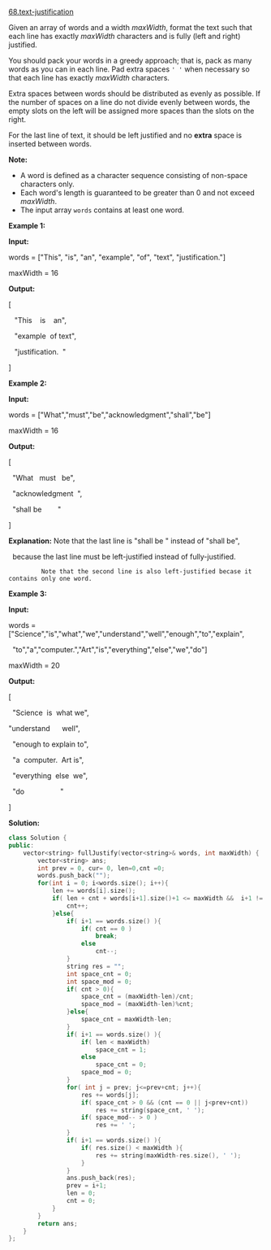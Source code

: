 [68.text-justification](https://leetcode.com/problems/text-justification/)  

Given an array of words and a width _maxWidth_, format the text such that each line has exactly _maxWidth_ characters and is fully (left and right) justified.

You should pack your words in a greedy approach; that is, pack as many words as you can in each line. Pad extra spaces `' '` when necessary so that each line has exactly _maxWidth_ characters.

Extra spaces between words should be distributed as evenly as possible. If the number of spaces on a line do not divide evenly between words, the empty slots on the left will be assigned more spaces than the slots on the right.

For the last line of text, it should be left justified and no **extra** space is inserted between words.

**Note:**

*   A word is defined as a character sequence consisting of non-space characters only.
*   Each word's length is guaranteed to be greater than 0 and not exceed _maxWidth_.
*   The input array `words` contains at least one word.

**Example 1:**

  
**Input:**
  
words = \["This", "is", "an", "example", "of", "text", "justification."\]
  
maxWidth = 16
  
**Output:**
  
\[
  
   "This    is    an",
  
   "example  of text",
  
   "justification.  "
  
\]
  

**Example 2:**

  
**Input:**
  
words = \["What","must","be","acknowledgment","shall","be"\]
  
maxWidth = 16
  
**Output:**
  
\[
  
  "What   must   be",
  
  "acknowledgment  ",
  
  "shall be        "
  
\]
  
**Explanation:** Note that the last line is "shall be    " instead of "shall     be",
  
             because the last line must be left-justified instead of fully-justified.
  
             Note that the second line is also left-justified becase it contains only one word.
  

**Example 3:**

  
**Input:**
  
words = \["Science","is","what","we","understand","well","enough","to","explain",
  
         "to","a","computer.","Art","is","everything","else","we","do"\]
  
maxWidth = 20
  
**Output:**
  
\[
  
  "Science  is  what we",
  
  "understand      well",
  
  "enough to explain to",
  
  "a  computer.  Art is",
  
  "everything  else  we",
  
  "do                  "
  
\]  



**Solution:**  

```cpp
class Solution {
public:
    vector<string> fullJustify(vector<string>& words, int maxWidth) {
        vector<string> ans;
        int prev = 0, cur= 0, len=0,cnt =0;
        words.push_back("");
        for(int i = 0; i<words.size(); i++){
            len += words[i].size();
            if( len + cnt + words[i+1].size()+1 <= maxWidth &&  i+1 != words.size()){
                cnt++;
            }else{
                if( i+1 == words.size() ){
                    if( cnt == 0 )
                        break;
                    else
                        cnt--;
                }
                string res = "";
                int space_cnt = 0;
                int space_mod = 0;
                if( cnt > 0){
                    space_cnt = (maxWidth-len)/cnt;
                    space_mod = (maxWidth-len)%cnt;
                }else{
                    space_cnt = maxWidth-len;
                }
                if( i+1 == words.size() ){
                    if( len < maxWidth)
                        space_cnt = 1;
                    else
                        space_cnt = 0;
                    space_mod = 0;
                }
                for( int j = prev; j<=prev+cnt; j++){
                    res += words[j];
                    if( space_cnt > 0 && (cnt == 0 || j<prev+cnt))
                        res += string(space_cnt, ' ');
                    if( space_mod-- > 0 )
                        res += ' ';
                }
                if( i+1 == words.size() ){
                    if( res.size() < maxWidth ){
                        res += string(maxWidth-res.size(), ' ');
                    }
                }
                ans.push_back(res);
                prev = i+1;
                len = 0;
                cnt = 0;
            }
        }
        return ans;
    }
};
```
      